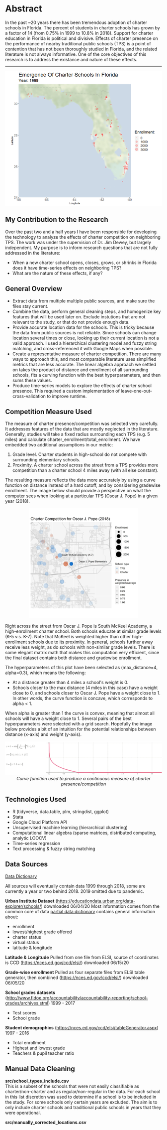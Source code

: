 # Abstract
In the past ~20 years there has been tremendous adoption of charter schools in Florida. The percent of students in charter schools has grown by a factor of 14 (from 0.75% in 1999 to 10.8% in 2018). Support for charter education in Florida is political and divisive. Effects of charter presence on the performance of nearby traditional public schools (TPS) is a point of contention that has not been thoroughly studied in Florida, and the related literature is not always informative. One of the core objectives of this research is to address the existance and nature of these effects. 

------

<p align="center" width="100%">
    <img src="img/emergenceOfCharterSchools.gif"> 
</p>

## My Contribution to the Research
Over the past two and a half years I have been responsible for developing the technology to analyze the effects of charter competition on neighboring TPS. The work was under the supervision of Dr. Jim Dewey, but largely independent. My purpose is to inform research questions that are not fully addressed in the literature:
- When a new charter school opens, closes, grows, or shrinks in Florida does it have time-series effects on neighboring TPS?
- What are the nature of these effects, if any?

## General Overview
- Extract data from multiple multiple public sources, and make sure the files stay current. 
- Combine the data, perform general cleaning steps, and homogenize key features that will be used later on. Exclude instutions that are not relevant to the study, or that do not provide enough data. 
- Provide accurate location data for the schools. This is tricky because the data from public sources is not reliable. Since schools can change location several times or close, looking up their current location is not a valid approach. I used a hierarchical clustering model and fuzzy string matching, and cross-referenced it with Google Maps when possible. 
- Create a representative measure of charter competition. There are many ways to approach this, and most comparable literature uses simplified metrics that are less accurate. The linear algebra approach we settled on takes the product of distance and enrollment of all surrounding schools, fits a curving function with the best hyperparameters, and then sums these values. 
- Produce time-series models to explore the effects of charter school presence. This required a custom implementation of leave-one-out-cross-validation to improve runtime.

## Competition Measure Used
The measure of charter presence/competition was selected very carefully. It addresses features of the data that are mostly neglected in the literature. Generally, studies will take a fixed radius surrounding each TPS (e.g. 5 miles) and calculate charter_enrollment/total_enrollment. We have embedded two additional assumptions in our metric: 
1. Grade level. Charter students in high-school do not compete with surrounding elementary schools.
2. Proximity. A charter school across the street from a TPS provides more competition than a charter school 4 miles away (with all else constant). 

The resulting measure reflects the data more accurately by using a curve function on distance instead of a hard cutoff, and by considering gradewise enrollment. The image below should provide a perspective on what the computer sees when looking at a particular TPS (Oscar J. Pope) in a given year (2018). 

<p align="center" width="100%">
    <img width="70%" src="img/competitionMeasureExample.jpg"> 
</p>

Right across the street from Oscar J. Pope is South McKeel Academy, a high-enrollment charter school. Both schools educate at similar grade levels (K-5 v.s. K-7). Note that McKeel is weighted higher than other high-enrollment schools due to its proximity. In general, schools further away receive less weight, as do schools with non-similar grade levels. There is some elegant matrix math that makes this computation very efficient, since the final dataset contains both distance and gradewise enrollment.

The hyperparameters of this plot have been selected as (max_distance=4, alpha=0.3), which means the following:
- At a distance greater than 4 miles a school's weight is 0. 
- Schools closer to the max distance (4 miles in this case) have a weight close to 0, and schools closer to Oscar J. Pope have a weight close to 1. In other words, the curve function is concave, which corresponds to alpha < 1. 

When alpha is greater than 1 the curve is convex, meaning that almost all schools will have a weight close to 1. Several pairs of the best hyperparameters were selected with a grid search. Hopefully the image below provides a bit of an intuition for the potential relationships between distance (x-axis) and weight (y-axis).

<p align="center" width="100%">
    <img src="img/gridSearchExample.gif"> 
    <br>
    <i>Curve function used to produce a continuous measure of charter presence/competition</i>
</p>

## Technologies Used
- R (tidyverse, data.table, plm, stringdist, ggplot)
- Stata
- Google Cloud Platform API
- Unsupervised machine learning (hierarchical clustering)
- Computational linear algebra (sparse matrices, distributed computing, analytic LOOCV)
- Time-series regression 
- Text processing & fuzzy string matching

## Data Sources

[Data Dictionary](https://docs.google.com/spreadsheets/d/1w-w7T3FAB0RLbvLk99KsqqPeYc_2AcSK3gtDrOsGLI0/edit#gid=188439690)

All sources will eventually contain data 1999 through 2018, some are currently a year or two behind 2018. 2019 omitted due to pandemic. 

**Urban Institute Dataset** (https://educationdata.urban.org/data-explorer/schools/) downloaded 06/04/20 
Most information comes from the common core of data [partial data dictionary](https://nces.ed.gov/ccd/psadd.asp)
contains general information about:
- enrollment
- lowest/highest grade offered
- charter status
- virtual status
- latitude & longitude


**Latitude & Longitude** Pulled from one file from ELSI, source of coordinates is CCD
(https://nces.ed.gov/ccd/elsi/) downloaded 06/15/20


**Grade-wise enrollment** Pulled as four separate files from ELSI table generator, then combined 
(https://nces.ed.gov/ccd/elsi/) downloaded 06/05/20


**School grades datasets** (http://www.fldoe.org/accountability/accountability-reporting/school-grades/archives.stml)
1999 - 2017
- Test scores
- School grade


**Student demographics** (https://nces.ed.gov/ccd/elsi/tableGenerator.aspx)
1997 - 2016
- Total enrollment
- Highest and lowest grade
- Teachers & pupil teacher ratio

## Manual Data Cleaning

**src/school_types_include.csv** </br>
This is a subset of the schools that were not easily classifiable as charter/non-charter and as regular/non-regular in the data. For each school in this list discretion was used to determine if a school is to be included in the study. For some schools only certain years are excluded. The aim is to only include charter schools and traditional public schools in years that they were operational. 

**src/manually_corrected_locations.csv**</br>
